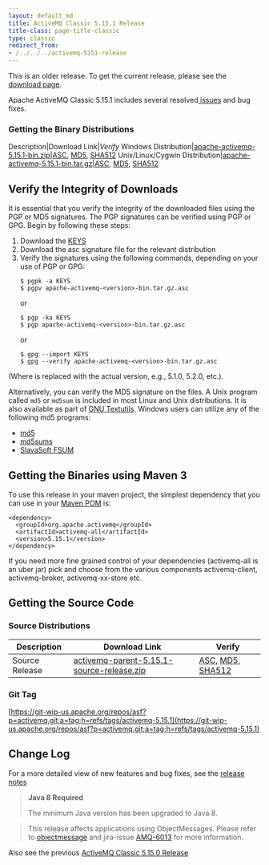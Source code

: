 ```yaml
---
layout: default_md
title: ActiveMQ Classic 5.15.1 Release 
title-class: page-title-classic
type: classic
redirect_from:
- /../../../activemq-5151-release
---
```


<div class="alert alert-warning">
  This is an older release. To get the current release, please see the <a href="{{site.baseurl}}/components/classic/download" class="alert-link">download page</a>.
</div>

Apache ActiveMQ Classic 5.15.1 includes several resolved[ issues](https://issues.apache.org/jira/secure/ReleaseNote.jspa?projectId=12311210&version=12341031) and bug fixes.

### Getting the Binary Distributions

Description|Download Link|_Verify_
Windows Distribution|[apache-activemq-5.15.1-bin.zip](https://archive.apache.org/dist/activemq/5.15.1/apache-activemq-5.15.1-bin.zip)|[ASC](https://archive.apache.org/dist/activemq/5.15.1/apache-activemq-5.15.1-bin.zip.asc), [MD5](https://archive.apache.org/dist/activemq/5.15.1/apache-activemq-5.15.1-bin.zip.md5), [SHA512](https://archive.apache.org/dist/activemq/5.15.1/apache-activemq-5.15.1-bin.zip.sha512)
Unix/Linux/Cygwin Distribution|[apache-activemq-5.15.1-bin.tar.gz](https://archive.apache.org/dist/activemq/5.15.1/apache-activemq-5.15.1-bin.tar.gz)|[ASC](https://archive.apache.org/dist/activemq/5.15.1/apache-activemq-5.15.1-bin.tar.gz.asc), [MD5](https://archive.apache.org/dist/activemq/5.15.1/apache-activemq-5.15.1-bin.tar.gz.md5), [SHA512](https://archive.apache.org/dist/activemq/5.15.1/apache-activemq-5.15.1-bin.tar.gz.sha512)

Verify the Integrity of Downloads
---------------------------------

It is essential that you verify the integrity of the downloaded files using the PGP or MD5 signatures. The PGP signatures can be verified using PGP or GPG. Begin by following these steps:

1.  Download the [KEYS](http://www.apache.org/dist/activemq/KEYS)
2.  Download the asc signature file for the relevant distribution
3.  Verify the signatures using the following commands, depending on your use of PGP or GPG:
    ```
    $ pgpk -a KEYS
    $ pgpv apache-activemq-<version>-bin.tar.gz.asc
    ```
    or
    ```
    $ pgp -ka KEYS
    $ pgp apache-activemq-<version>-bin.tar.gz.asc
    ```
    or
    ```
    $ gpg --import KEYS
    $ gpg --verify apache-activemq-<version>-bin.tar.gz.asc
    ```

(Where <version> is replaced with the actual version, e.g., 5.1.0, 5.2.0, etc.).

Alternatively, you can verify the MD5 signature on the files. A Unix program called `md5` or `md5sum` is included in most Linux and Unix distributions. It is also available as part of [GNU Textutils](http://www.gnu.org/software/textutils/textutils.html). Windows users can utilize any of the following md5 programs:

*   [md5](http://www.fourmilab.ch/md5/)
*   [md5sums](http://www.pc-tools.net/win32/md5sums/)
*   [SlavaSoft FSUM](http://www.slavasoft.com/fsum/)

Getting the Binaries using Maven 3
----------------------------------

To use this release in your maven project, the simplest dependency that you can use in your [Maven POM](http://maven.apache.org/guides/introduction/introduction-to-the-pom.html) is:
```
<dependency>
  <groupId>org.apache.activemq</groupId>
  <artifactId>activemq-all</artifactId>
  <version>5.15.1</version>
</dependency>
```
If you need more fine grained control of your dependencies (activemq-all is an uber jar) pick and choose from the various components activemq-client, activemq-broker, activemq-xx-store etc.

Getting the Source Code
-----------------------

### Source Distributions

Description|Download Link|Verify
---|---|---
Source Release|[activemq-parent-5.15.1-source-release.zip](https://archive.apache.org/dist/activemq/5.15.1/activemq-parent-5.15.1-source-release.zip)|[ASC](https://archive.apache.org/dist/activemq/5.15.1/activemq-parent-5.15.1-source-release.zip.asc), [MD5](https://archive.apache.org/dist/activemq/5.15.1/activemq-parent-5.15.1-source-release.zip.md5), [SHA512](https://archive.apache.org/dist/activemq/5.15.1/activemq-parent-5.15.1-source-release.zip.sha512)

### Git Tag

[https://git-wip-us.apache.org/repos/asf?p=activemq.git;a=tag;h=refs/tags/activemq-5.15.1](https://git-wip-us.apache.org/repos/asf?p=activemq.git;a=tag;h=refs/tags/activemq-5.15.1)

Change Log
----------

For a more detailed view of new features and bug fixes, see the [release notes](https://issues.apache.org/jira/secure/ReleaseNote.jspa?projectId=12311210&version=12341031)

> **Java 8 Required**
> 
> The minimum Java version has been upgraded to Java 8.

> This release affects applications using ObjectMessages. Please refer to [objectmessage](objectmessage) and jira-issue [AMQ-6013](https://issues.apache.org/jira/browse/AMQ-6013) for more information.

Also see the previous [ActiveMQ Classic 5.15.0 Release](classic-05-15-00)

